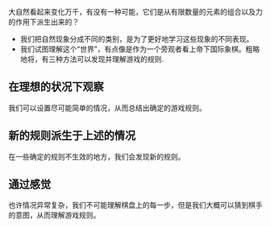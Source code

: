 大自然看起来变化万千，有没有一种可能，它们是从有限数量的元素的组合以及力的作用下派生出来的？
- 我们把自然现象分成不同的类别，是为了更好地学习这些现象的不同表现。
- 我们试图理解这个“世界”，有点像是作为一个旁观者看上帝下国际象棋。粗略地将，有三种方法可以发现并理解游戏的规则.

## 在理想的状况下观察
我们可以设置尽可能简单的情况，从而总结出确定的游戏规则。

## 新的规则派生于上述的情况
在一些确定的规则不生效的地方，我们会发现新的规则。

## 通过感觉
也许情况异常复杂，我们不可能理解棋盘上的每一步，但是我们大概可以猜到棋手的意图，从而理解游戏规则。
